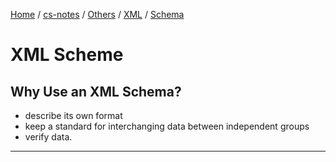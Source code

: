 [Home](https://mengxianbin.github.io) /
[cs-notes](https://mengxianbin.github.io/cs-notes/site) /
[Others](https://mengxianbin.github.io/cs-notes/site/Others) /
[XML](https://mengxianbin.github.io/cs-notes/site/Others/XML) /
[Schema](https://mengxianbin.github.io/cs-notes/site/Others/XML/Schema)

# XML Scheme

## Why Use an XML Schema?

* describe its own format
* keep a standard for interchanging data between independent groups
* verify data.

---
